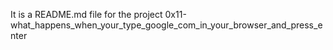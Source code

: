 It is a README.md file for the project 0x11-what_happens_when_your_type_google_com_in_your_browser_and_press_enter

